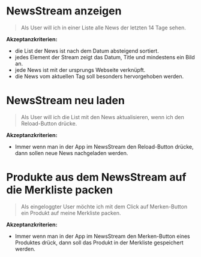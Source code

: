 # NewsStream anzeigen
> Als User will ich in einer Liste alle News der letzten 14 Tage sehen.

**Akzeptanzkriterien:**
- die List der News ist nach dem Datum absteigend sortiert.
- jedes Element der Stream zeigt das Datum, Title und mindestens ein Bild an.
- jede News ist mit der ursprungs Webseite verknüpft.
- die News vom aktuellen Tag soll besonders hervorgehoben werden.

# NewsStream neu laden
> Als User will ich die List mit den News aktualisieren, wenn ich den Reload-Button drücke.

**Akzeptanzkriterien:**
- Immer wenn man in der App im NewsStream den Reload-Button drücke, dann sollen neue News nachgeladen werden.

# Produkte aus dem NewsStream auf die Merkliste packen
> Als eingeloggter User möchte ich mit dem Click auf Merken-Button ein Produkt auf meine Merkliste packen.

**Akzeptanzkriterien:**
- Immer wenn man in der App im NewsStream den Merken-Button eines Produktes drück, dann soll das Produkt in der Merkliste gespeichert werden.
